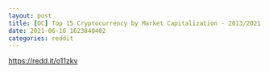```yaml
--- 
layout: post 
title: [OC] Top 15 Cryptocurrency by Market Capitalization - 2013/2021 
date: 2021-06-16 1623840402 
categories: reddit 
--- 
```

https://redd.it/o11zkv